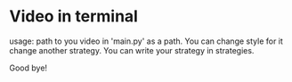 # Video in terminal


usage: path to you video in 'main.py' as a path.
 You can change style for it change another strategy.
 You can write your strategy in strategies.
 
 Good bye!
